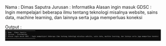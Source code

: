   Nama : Dimas Saputra 
  Jurusan : Informatika
  Alasan ingin masuk GDSC : Ingin mempelajari beberapa ilmu tentang teknologi misalnya website, sains data, machine learning, dan lainnya serta juga memperluas koneksi
  
  Output : 
  ![Image Output](https://github.com/Dimas-Saputra-Me/Git-Introduction/blob/main/Dimas%20Saputra_UPNVJT/Dimas%20Saputra.png)
